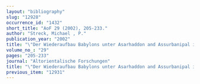 ```yaml
---
layout: "bibliography"
slug: "12928"
occurrence_id: "1432"
short_title: "AoF 29 (2002), 205-233."
author: "Streck, Michael , P."
publication_year: "2002"
title: "\"Der Wiederaufbau Babylons unter Asarhaddon and Assurbanipal in Briefen aus Ninive\"."
volume_no_: "29"
pages: "205-233"
journal: "Altorientalische Forschungen"
title: "\"Der Wiederaufbau Babylons unter Asarhaddon and Assurbanipal in Briefen aus Ninive\"."
previous_item: "12931"
---
```

